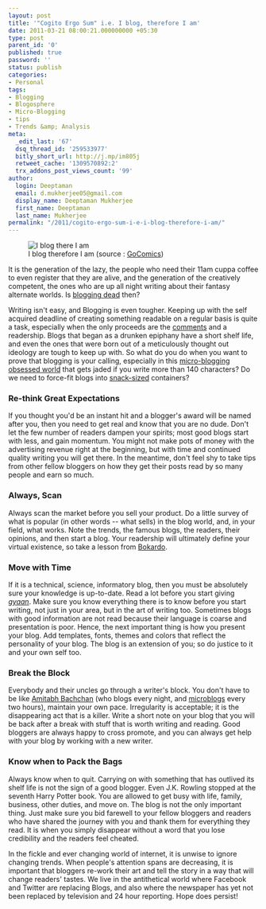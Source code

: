 ```yaml
---
layout: post
title: '"Cogito Ergo Sum" i.e. I blog, therefore I am'
date: 2011-03-21 08:00:21.000000000 +05:30
type: post
parent_id: '0'
published: true
password: ''
status: publish
categories:
- Personal
tags:
- Blogging
- Blogosphere
- Micro-Blogging
- tips
- Trends &amp; Analysis
meta:
  _edit_last: '67'
  dsq_thread_id: '259533977'
  bitly_short_url: http://j.mp/im805j
  retweet_cache: '1309570892:2'
  trx_addons_post_views_count: '99'
author:
  login: Deeptaman
  email: d.mukherjee05@gmail.com
  display_name: Deeptaman Mukherjee
  first_name: Deeptaman
  last_name: Mukherjee
permalink: "/2011/cogito-ergo-sum-i-e-i-blog-therefore-i-am/"
---
```

<figure><img src="/static/2011/03/i-blog-therefore-i-am.gif" alt="I blog there I am" /><br />
<figcaption>I blog therefore I am (source : <a href="http://www.gocomics.com/bobgorrell/2009/07/12/">GoComics</a>)</figcaption>
</figure>
<p>It is the generation of the lazy, the people who need their 11am cuppa coffee to even register that they are alive, and the generation of the creatively competent, the ones who are up all night writing about their fantasy alternate worlds. Is <a href="http://www.copyblogger.com/blogging-is-dead-again/">blogging dead</a> then?</p>
<p>Writing isn't easy, and Blogging is even tougher. Keeping up with the self acquired deadline of creating something readable on a regular basis is quite a task, especially when the only proceeds are the <a href="http://www.mathewingram.com/work/2007/07/10/do-blog-comments-still-matter/">comments</a> and a readership. Blogs that began as a drunken epiphany have a short shelf life, and even the ones that were born out of a meticulously thought out ideology are tough to keep up with. So what do you do when you want to prove that blogging is your calling, especially in this <a href="http://www.nytimes.com/2011/02/21/technology/internet/21blog.html">micro-blogging obsessed world</a> that gets jaded if you write more than 140 characters? Do we need to force-fit blogs into <a href="http://www.web-strategist.com/blog/2007/10/24/do-you-respect-media-snackers-tell-me-why/">snack-sized</a> containers?</p>
<p><!--more--></p>
<h3>Re-think Great Expectations</h3>
<p>If you thought you'd be an instant hit and a blogger's award will be named after you, then you need to get real and know that you are no dude. Don't let the few number of readers dampen your spirits; most good blogs start with less, and gain momentum. You might not make pots of money with the advertising revenue right at the beginning, but with time and continued quality writing you will get there. In the meantime, don't feel shy to take tips from other fellow bloggers on how they get their posts read by so many people and earn so much. </p>
<h3>Always, Scan</h3>
<p>Always scan the market before you sell your product. Do a little survey of what is popular (in other words -- what sells) in the blog world, and, in your field, what works. Note the trends, the famous blogs, the readers, their opinions, and then start a blog. Your readership will ultimately define your virtual existence, so take a lesson from <a href="http://bokardo.com/">Bokardo</a>. </p>
<h3>Move with Time</h3>
<p>If it is a technical, science, informatory blog, then you must be absolutely sure your knowledge is up-to-date. Read a lot before you start giving <em><a href="http://www.urbandictionary.com/define.php?term=Gyaan">gyaan</a></em>. Make sure you know everything there is to know before you start writing, not just in your area, but in the art of writing too. Sometimes blogs with good information are not read because their language is coarse and presentation is poor. Hence, the next important thing is how you present your blog. Add templates, fonts, themes and colors that reflect the personality of your blog. The blog is an extension of you; so do justice to it and your own self too. </p>
<h3>Break the Block</h3>
<p>Everybody and their uncles go through a writer's block. You don't have to be like <a href="http://bigb.bigadda.com/">Amitabh Bachchan</a> (who blogs every night, and <a href="http://twitter.com/srbachchan">microblogs</a> every two hours), maintain your own pace. Irregularity is acceptable; it is the disappearing act that is a killer. Write a short note on your blog that you will be back after a break with stuff that is worth writing and reading. Good bloggers are always happy to cross promote, and you can always get help with your blog by working with a new writer. </p>
<h3>Know when to Pack the Bags</h3>
<p>Always know when to quit. Carrying on with something that has outlived its shelf life is not the sign of a good blogger. Even J.K. Rowling stopped at the seventh Harry Potter book. You are allowed to get busy with life, family, business, other duties, and move on. The blog is not the only important thing. Just make sure you bid farewell to your fellow bloggers and readers who have shared the journey with you and thank them for everything they read. It is when you simply disappear without a word that you lose credibility and the readers feel cheated. </p>
<p>In the fickle and ever changing world of internet, it is unwise to ignore changing trends. When people's attention spans are decreasing, it is important that bloggers re-work their art and tell the story in a way that will change readers' tastes. We live in the antithetical world where Facebook and Twitter are replacing Blogs, and also where the newspaper has yet not been replaced by television and 24 hour reporting. Hope does persist!</p>
